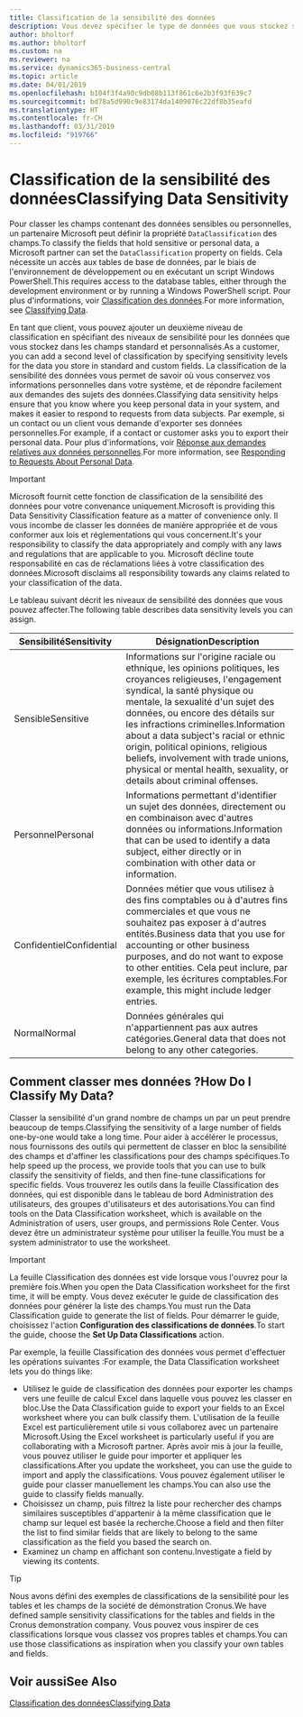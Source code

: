 ```yaml
---
title: Classification de la sensibilité des données
description: Vous devez spécifier le type de données que vous stockez sur les personnes afin de pouvoir répondre aux demandes des sujets des données.
author: bholtorf
ms.author: bholtorf
ms.custom: na
ms.reviewer: na
ms.service: dynamics365-business-central
ms.topic: article
ms.date: 04/01/2019
ms.openlocfilehash: b104f3f4a90c9db08b113f861c6e2b3f93f639c7
ms.sourcegitcommit: bd78a5d990c9e83174da1409076c22df8b35eafd
ms.translationtype: HT
ms.contentlocale: fr-CH
ms.lasthandoff: 03/31/2019
ms.locfileid: "919766"
---
```

# <a name="classifying-data-sensitivity"></a><span data-ttu-id="6a9a1-103">Classification de la sensibilité des données</span><span class="sxs-lookup"><span data-stu-id="6a9a1-103">Classifying Data Sensitivity</span></span>
<span data-ttu-id="6a9a1-104">Pour classer les champs contenant des données sensibles ou personnelles, un partenaire Microsoft peut définir la propriété ```DataClassification``` des champs.</span><span class="sxs-lookup"><span data-stu-id="6a9a1-104">To classify the fields that hold sensitive or personal data, a Microsoft partner can set the ```DataClassification``` property on fields.</span></span> <span data-ttu-id="6a9a1-105">Cela nécessite un accès aux tables de base de données, par le biais de l'environnement de développement ou en exécutant un script Windows PowerShell.</span><span class="sxs-lookup"><span data-stu-id="6a9a1-105">This requires access to the database tables, either through the development environment or by running a Windows PowerShell script.</span></span> <span data-ttu-id="6a9a1-106">Pour plus d'informations, voir [Classification des données](https://docs.microsoft.com/en-us/dynamics-nav/classifying-data).</span><span class="sxs-lookup"><span data-stu-id="6a9a1-106">For more information, see [Classifying Data](https://docs.microsoft.com/en-us/dynamics-nav/classifying-data).</span></span>  

<span data-ttu-id="6a9a1-107">En tant que client, vous pouvez ajouter un deuxième niveau de classification en spécifiant des niveaux de sensibilité pour les données que vous stockez dans les champs standard et personnalisés.</span><span class="sxs-lookup"><span data-stu-id="6a9a1-107">As a customer, you can add a second level of classification by specifying sensitivity levels for the data you store in standard and custom fields.</span></span> <span data-ttu-id="6a9a1-108">La classification de la sensibilité des données vous permet de savoir où vous conservez vos informations personnelles dans votre système, et de répondre facilement aux demandes des sujets des données.</span><span class="sxs-lookup"><span data-stu-id="6a9a1-108">Classifying data sensitivity helps ensure that you know where you keep personal data in your system, and makes it easier to respond to requests from data subjects.</span></span> <span data-ttu-id="6a9a1-109">Par exemple, si un contact ou un client vous demande d'exporter ses données personnelles.</span><span class="sxs-lookup"><span data-stu-id="6a9a1-109">For example, if a contact or customer asks you to export their personal data.</span></span> <span data-ttu-id="6a9a1-110">Pour plus d'informations, voir [Réponse aux demandes relatives aux données personnelles](admin-responding-to-requests-about-personal-data.md).</span><span class="sxs-lookup"><span data-stu-id="6a9a1-110">For more information, see [Responding to Requests About Personal Data](admin-responding-to-requests-about-personal-data.md).</span></span>

> [!Important]
> <span data-ttu-id="6a9a1-111">Microsoft fournit cette fonction de classification de la sensibilité des données pour votre convenance uniquement.</span><span class="sxs-lookup"><span data-stu-id="6a9a1-111">Microsoft is providing this Data Sensitivity Classification feature as a matter of convenience only.</span></span> <span data-ttu-id="6a9a1-112">Il vous incombe de classer les données de manière appropriée et de vous conformer aux lois et réglementations qui vous concernent.</span><span class="sxs-lookup"><span data-stu-id="6a9a1-112">It's your responsibility to classify the data appropriately and comply with any laws and regulations that are applicable to you.</span></span> <span data-ttu-id="6a9a1-113">Microsoft décline toute responsabilité en cas de réclamations liées à votre classification des données.</span><span class="sxs-lookup"><span data-stu-id="6a9a1-113">Microsoft disclaims all responsibility towards any claims related to your classification of the data.</span></span>  

<span data-ttu-id="6a9a1-114">Le tableau suivant décrit les niveaux de sensibilité des données que vous pouvez affecter.</span><span class="sxs-lookup"><span data-stu-id="6a9a1-114">The following table describes data sensitivity levels you can assign.</span></span>

|<span data-ttu-id="6a9a1-115">Sensibilité</span><span class="sxs-lookup"><span data-stu-id="6a9a1-115">Sensitivity</span></span>|<span data-ttu-id="6a9a1-116">Désignation</span><span class="sxs-lookup"><span data-stu-id="6a9a1-116">Description</span></span>|
|----|----|
|<span data-ttu-id="6a9a1-117">Sensible</span><span class="sxs-lookup"><span data-stu-id="6a9a1-117">Sensitive</span></span> | <span data-ttu-id="6a9a1-118">Informations sur l'origine raciale ou ethnique, les opinions politiques, les croyances religieuses, l'engagement syndical, la santé physique ou mentale, la sexualité d'un sujet des données, ou encore des détails sur les infractions criminelles.</span><span class="sxs-lookup"><span data-stu-id="6a9a1-118">Information about a data subject's racial or ethnic origin, political opinions, religious beliefs, involvement with trade unions, physical or mental health, sexuality, or details about criminal offenses.</span></span> |
|<span data-ttu-id="6a9a1-119">Personnel</span><span class="sxs-lookup"><span data-stu-id="6a9a1-119">Personal</span></span> | <span data-ttu-id="6a9a1-120">Informations permettant d'identifier un sujet des données, directement ou en combinaison avec d'autres données ou informations.</span><span class="sxs-lookup"><span data-stu-id="6a9a1-120">Information that can be used to identify a data subject, either directly or in combination with other data or information.</span></span>|
|<span data-ttu-id="6a9a1-121">Confidentiel</span><span class="sxs-lookup"><span data-stu-id="6a9a1-121">Confidential</span></span> | <span data-ttu-id="6a9a1-122">Données métier que vous utilisez à des fins comptables ou à d'autres fins commerciales et que vous ne souhaitez pas exposer à d'autres entités.</span><span class="sxs-lookup"><span data-stu-id="6a9a1-122">Business data that you use for accounting or other business purposes, and do not want to expose to other entities.</span></span> <span data-ttu-id="6a9a1-123">Cela peut inclure, par exemple, les écritures comptables.</span><span class="sxs-lookup"><span data-stu-id="6a9a1-123">For example, this might include ledger entries.</span></span>|
|<span data-ttu-id="6a9a1-124">Normal</span><span class="sxs-lookup"><span data-stu-id="6a9a1-124">Normal</span></span> | <span data-ttu-id="6a9a1-125">Données générales qui n'appartiennent pas aux autres catégories.</span><span class="sxs-lookup"><span data-stu-id="6a9a1-125">General data that does not belong to any other categories.</span></span>|

## <a name="how-do-i-classify-my-data"></a><span data-ttu-id="6a9a1-126">Comment classer mes données ?</span><span class="sxs-lookup"><span data-stu-id="6a9a1-126">How Do I Classify My Data?</span></span>
<span data-ttu-id="6a9a1-127">Classer la sensibilité d'un grand nombre de champs un par un peut prendre beaucoup de temps.</span><span class="sxs-lookup"><span data-stu-id="6a9a1-127">Classifying the sensitivity of a large number of fields one-by-one would take a long time.</span></span> <span data-ttu-id="6a9a1-128">Pour aider à accélérer le processus, nous fournissons des outils qui permettent de classer en bloc la sensibilité des champs et d'affiner les classifications pour des champs spécifiques.</span><span class="sxs-lookup"><span data-stu-id="6a9a1-128">To help speed up the process, we provide tools that you can use to bulk classify the sensitivity of fields, and then fine-tune classifications for specific fields.</span></span> <span data-ttu-id="6a9a1-129">Vous trouverez les outils dans la feuille Classification des données, qui est disponible dans le tableau de bord Administration des utilisateurs, des groupes d'utilisateurs et des autorisations.</span><span class="sxs-lookup"><span data-stu-id="6a9a1-129">You can find tools on the Data Classification worksheet, which is available on the Administration of users, user groups, and permissions Role Center.</span></span> <span data-ttu-id="6a9a1-130">Vous devez être un administrateur système pour utiliser la feuille.</span><span class="sxs-lookup"><span data-stu-id="6a9a1-130">You must be a system administrator to use the worksheet.</span></span>

> [!Important]
> <span data-ttu-id="6a9a1-131">La feuille Classification des données est vide lorsque vous l'ouvrez pour la première fois.</span><span class="sxs-lookup"><span data-stu-id="6a9a1-131">When you open the Data Classification worksheet for the first time, it will be empty.</span></span> <span data-ttu-id="6a9a1-132">Vous devez exécuter le guide de classification des données pour générer la liste des champs.</span><span class="sxs-lookup"><span data-stu-id="6a9a1-132">You must run the Data Classification guide to generate the list of fields.</span></span> <span data-ttu-id="6a9a1-133">Pour démarrer le guide, choisissez l'action **Configuration des classifications de données**.</span><span class="sxs-lookup"><span data-stu-id="6a9a1-133">To start the guide, choose the **Set Up Data Classifications** action.</span></span>

<span data-ttu-id="6a9a1-134">Par exemple, la feuille Classification des données vous permet d'effectuer les opérations suivantes :</span><span class="sxs-lookup"><span data-stu-id="6a9a1-134">For example, the Data Classification worksheet lets you do things like:</span></span>  

* <span data-ttu-id="6a9a1-135">Utilisez le guide de classification des données pour exporter les champs vers une feuille de calcul Excel dans laquelle vous pouvez les classer en bloc.</span><span class="sxs-lookup"><span data-stu-id="6a9a1-135">Use the Data Classification guide to export your fields to an Excel worksheet where you can bulk classify them.</span></span> <span data-ttu-id="6a9a1-136">L'utilisation de la feuille Excel est particulièrement utile si vous collaborez avec un partenaire Microsoft.</span><span class="sxs-lookup"><span data-stu-id="6a9a1-136">Using the Excel worksheet is particularly useful if you are collaborating with a Microsoft partner.</span></span> <span data-ttu-id="6a9a1-137">Après avoir mis à jour la feuille, vous pouvez utiliser le guide pour importer et appliquer les classifications.</span><span class="sxs-lookup"><span data-stu-id="6a9a1-137">After you update the worksheet, you can use the guide to import and apply the classifications.</span></span> <span data-ttu-id="6a9a1-138">Vous pouvez également utiliser le guide pour classer manuellement les champs.</span><span class="sxs-lookup"><span data-stu-id="6a9a1-138">You can also use the guide to classify fields manually.</span></span>  
* <span data-ttu-id="6a9a1-139">Choisissez un champ, puis filtrez la liste pour rechercher des champs similaires susceptibles d'appartenir à la même classification que le champ sur lequel est basée la recherche.</span><span class="sxs-lookup"><span data-stu-id="6a9a1-139">Choose a field and then filter the list to find similar fields that are likely to belong to the same classification as the field you based the search on.</span></span>  
* <span data-ttu-id="6a9a1-140">Examinez un champ en affichant son contenu.</span><span class="sxs-lookup"><span data-stu-id="6a9a1-140">Investigate a field by viewing its contents.</span></span>  

> [!Tip]
> <span data-ttu-id="6a9a1-141">Nous avons défini des exemples de classifications de la sensibilité pour les tables et les champs de la société de démonstration Cronus.</span><span class="sxs-lookup"><span data-stu-id="6a9a1-141">We have defined sample sensitivity classifications for the tables and fields in the Cronus demonstration company.</span></span> <span data-ttu-id="6a9a1-142">Vous pouvez vous inspirer de ces classifications lorsque vous classez vos propres tables et champs.</span><span class="sxs-lookup"><span data-stu-id="6a9a1-142">You can use those classifications as inspiration when you classify your own tables and fields.</span></span>

## <a name="see-also"></a><span data-ttu-id="6a9a1-143">Voir aussi</span><span class="sxs-lookup"><span data-stu-id="6a9a1-143">See Also</span></span>
[<span data-ttu-id="6a9a1-144">Classification des données</span><span class="sxs-lookup"><span data-stu-id="6a9a1-144">Classifying Data</span></span>](https://docs.microsoft.com/en-us/dynamics-nav/classifying-data)  
